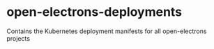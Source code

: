 # open-electrons-deployments

Contains the Kubernetes deployment manifests for all open-electrons projects
